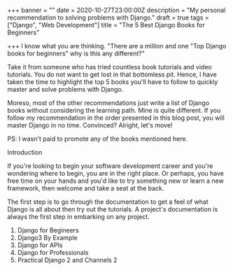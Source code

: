 +++
banner = ""
date = 2020-10-27T23:00:00Z
description = "My personal recommendation to solving problems with Django."
draft = true
tags = ["Django", "Web Development"]
title = "The 5 Best Django Books for Beginners"

+++
I know what you are thinking. "There are a million and one "Top Django books for beginners" why is this any different?"

Take it from someone who has tried countless book tutorials and video tutorials. You do not want to get lost in that bottomless pit. Hence, I have taken the time to highlight the top 5 books you'll have to follow to quickly master and solve problems with Django.

Moreso, most of the other recommendations just write a list of Django books without considering the learning path. Mine is quite different. If you follow my recommendation in the order presented in this blog post, you will master Django in no time. Convinced? Alright, let's move!

PS: I wasn't paid to promote any of the books mentioned here.

Introduction

If you're looking to begin your software development career and you're wondering where to begin, you are in the right place. Or perhaps, you have free time on your hands and you'd like to try something new or learn a new framework, then welcome and take a seat at the back.

The first step is to go through the documentation to get a feel of what Django is all about then try out the tutorials. A project's documentation is always the first step in embarking on any project.

1. Django for Begineers
2. Django3 By Example
3. Django for APIs
4. Django for Professionals
5. Practical Django 2 and Channels 2